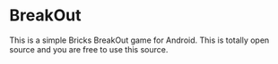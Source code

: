 # BreakOut
This is a simple Bricks BreakOut game for Android.
This is totally open source and you are free to use this source.
